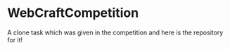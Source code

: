 # WebCraftCompetition
A clone task which was given in the competition and here is the repository for it!
